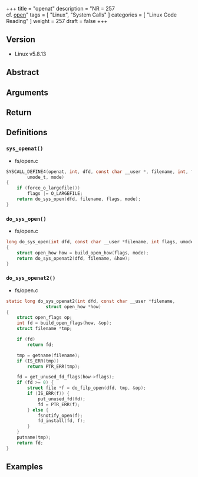 +++
title = "openat"
description = "NR = 257 <br> cf. [open](/memo/ja/docs/linux-syscalls/open/)"
tags = [
  "Linux", "System Calls"
]
categories = [
  "Linux Code Reading"
]
weight = 257
draft = false
+++

## Version

- Linux v5.8.13

## Abstract

## Arguments

## Return

## Definitions

### `sys_openat()`

- fs/open.c

```c
SYSCALL_DEFINE4(openat, int, dfd, const char __user *, filename, int, flags,
		umode_t, mode)
{
	if (force_o_largefile())
		flags |= O_LARGEFILE;
	return do_sys_open(dfd, filename, flags, mode);
}
```

### `do_sys_open()`

- fs/open.c

```c
long do_sys_open(int dfd, const char __user *filename, int flags, umode_t mode)
{
	struct open_how how = build_open_how(flags, mode);
	return do_sys_openat2(dfd, filename, &how);
}
```

### `do_sys_openat2()`

- fs/open.c

```c
static long do_sys_openat2(int dfd, const char __user *filename,
			   struct open_how *how)
{
	struct open_flags op;
	int fd = build_open_flags(how, &op);
	struct filename *tmp;

	if (fd)
		return fd;

	tmp = getname(filename);
	if (IS_ERR(tmp))
		return PTR_ERR(tmp);

	fd = get_unused_fd_flags(how->flags);
	if (fd >= 0) {
		struct file *f = do_filp_open(dfd, tmp, &op);
		if (IS_ERR(f)) {
			put_unused_fd(fd);
			fd = PTR_ERR(f);
		} else {
			fsnotify_open(f);
			fd_install(fd, f);
		}
	}
	putname(tmp);
	return fd;
}
```

## Examples
